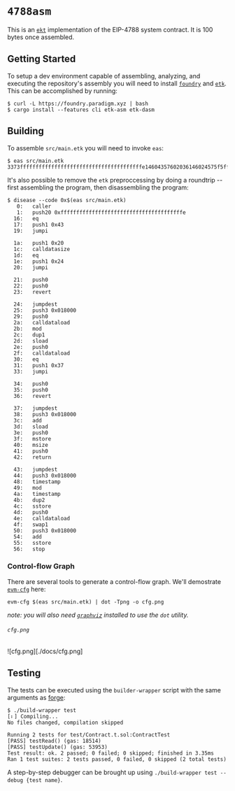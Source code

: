 # `4788asm`

This is an [`ekt`][etk] implementation of the EIP-4788
system contract. It is 100 bytes once assembled.

## Getting Started

To setup a dev environment capable of assembling, analyzing, and executing the
repository's assembly you will need to install [`foundry`][foundry] and
[`etk`][etk]. This can be accomplished by running:

```console
$ curl -L https://foundry.paradigm.xyz | bash
$ cargo install --features cli etk-asm etk-dasm
```

## Building

To assemble `src/main.etk` you will need to invoke `eas`:

```console
$ eas src/main.etk
3373fffffffffffffffffffffffffffffffffffffffe14604357602036146024575f5ffd5b620180005f350680545f35146037575f5ffd5b6201800001545f52595ff35b6201800042064281555f359062018000015500
```

It's also possible to remove the `etk` preproccessing by doing a roundtrip --
first assembling the program, then disassembling the program:

```console
$ disease --code 0x$(eas src/main.etk)
   0:   caller
   1:   push20 0xfffffffffffffffffffffffffffffffffffffffe
  16:   eq
  17:   push1 0x43
  19:   jumpi

  1a:   push1 0x20
  1c:   calldatasize
  1d:   eq
  1e:   push1 0x24
  20:   jumpi

  21:   push0
  22:   push0
  23:   revert

  24:   jumpdest
  25:   push3 0x018000
  29:   push0
  2a:   calldataload
  2b:   mod
  2c:   dup1
  2d:   sload
  2e:   push0
  2f:   calldataload
  30:   eq
  31:   push1 0x37
  33:   jumpi

  34:   push0
  35:   push0
  36:   revert

  37:   jumpdest
  38:   push3 0x018000
  3c:   add
  3d:   sload
  3e:   push0
  3f:   mstore
  40:   msize
  41:   push0
  42:   return

  43:   jumpdest
  44:   push3 0x018000
  48:   timestamp
  49:   mod
  4a:   timestamp
  4b:   dup2
  4c:   sstore
  4d:   push0
  4e:   calldataload
  4f:   swap1
  50:   push3 0x018000
  54:   add
  55:   sstore
  56:   stop
```

### Control-flow Graph

There are several tools to generate a control-flow graph. We'll demostrate
[`evm-cfg`][evm-cfg] here:

```console
evm-cfg $(eas src/main.etk) | dot -Tpng -o cfg.png
```

*note: you will also need [`graphviz`][graphviz] installed to use the `dot` utility.*

###### `cfg.png`
![cfg.png][./docs/cfg.png]

## Testing

The tests can be executed using the `builder-wrapper` script with the same
arguments as [forge][forge]:

```console
$ ./build-wrapper test
[⠆] Compiling...
No files changed, compilation skipped

Running 2 tests for test/Contract.t.sol:ContractTest
[PASS] testRead() (gas: 18514)
[PASS] testUpdate() (gas: 53953)
Test result: ok. 2 passed; 0 failed; 0 skipped; finished in 3.35ms
Ran 1 test suites: 2 tests passed, 0 failed, 0 skipped (2 total tests)
```

A step-by-step debugger can be brought up using `./build-wrapper test --debug {test name}`.

[cfg]: https://en.wikipedia.org/wiki/Control-flow_graph
[etk]: https://github.com/quilt/etk
[evm-cfg]: https://github.com/plotchy/evm-cfg
[forge]: https://github.com/foundry-rs/foundry/blob/master/forge
[foundry]: https://getfoundry.sh/
[graphviz]: https://graphviz.org/download/
